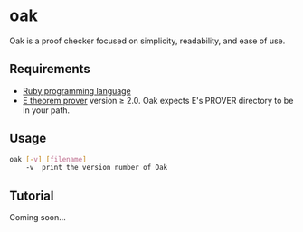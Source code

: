 # oak
Oak is a proof checker focused on simplicity, readability, and ease of use.

## Requirements

  * [Ruby programming language](http://ruby-lang.org/)
  * [E theorem prover](http://eprover.org/) version ≥ 2.0.  Oak expects E's PROVER directory to be in your path.
  
## Usage

```bash
oak [-v] [filename]
    -v  print the version number of Oak
```

## Tutorial

Coming soon...
